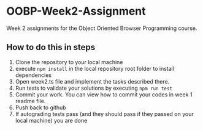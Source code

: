 # OOBP-Week2-Assignment
Week 2 assignments for the Object Oriented Browser Programming course.

## How to do this in steps

1. Clone the repository to your local machine 
2. execute `npm install` in the local repository root folder to install dependencies
3. Open week2.ts file and implement the tasks described there.
4. Run tests to validate your solutions by executing `npm run test`
5. Commit your work. You can view how to commit your codes in week 1 readme file. 
6. Push back to github
7. If autograding tests pass (and they should pass if they passed on your local machine) you are done

